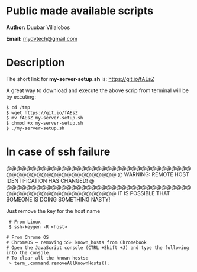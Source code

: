 # Public made available scripts

**Author:** Duubar Villalobos

**Email:** mydvtech@gmail.com

# Description

The short link for **my-server-setup.sh** is: https://git.io/fAEsZ

A great way to download and execute the above scrip from terminal will be by excuting:

```
$ cd /tmp
$ wget https://git.io/fAEsZ
$ mv fAEsZ my-server-setup.sh
$ chmod +x my-server-setup.sh
$ ./my-server-setup.sh
```


# In case of ssh failure
@@@@@@@@@@@@@@@@@@@@@@@@@@@@@@@@@@@@@@@@@@@@@@@@@@@@@@@@@@@
@    WARNING: REMOTE HOST IDENTIFICATION HAS CHANGED!     @
@@@@@@@@@@@@@@@@@@@@@@@@@@@@@@@@@@@@@@@@@@@@@@@@@@@@@@@@@@@
IT IS POSSIBLE THAT SOMEONE IS DOING SOMETHING NASTY!

 Just remove the key for the host name

```
 # From Linux
 $ ssh-keygen -R <host>

# From Chrome OS
# ChromeOS – removing SSH known_hosts from Chromebook
# Open the JavaScript console (CTRL +Shift +J) and type the following into the console.
# To clear all the known hosts:
 > term_.command.removeAllKnownHosts();
```
